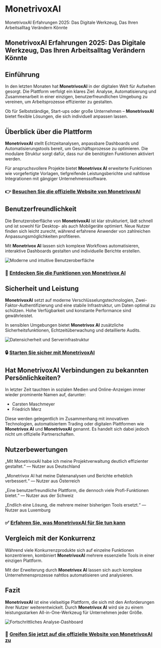 # MonetrivoxAI
MonetrivoxAI Erfahrungen 2025: Das Digitale Werkzeug, Das Ihren Arbeitsalltag Verändern Könnte
## MonetrivoxAI Erfahrungen 2025: Das Digitale Werkzeug, Das Ihren Arbeitsalltag Verändern Könnte

## Einführung
In den letzten Monaten hat **MonetrivoxAI** in der digitalen Welt für Aufsehen gesorgt. Die Plattform verfolgt ein klares Ziel: Analyse, Automatisierung und Zusammenarbeit in einer einzigen, benutzerfreundlichen Umgebung zu vereinen, um Arbeitsprozesse effizienter zu gestalten.

Ob für Selbstständige, Start-ups oder große Unternehmen – **MonetrivoxAI** bietet flexible Lösungen, die sich individuell anpassen lassen.

## Überblick über die Plattform
**MonetrivoxAI** stellt Echtzeitanalysen, anpassbare Dashboards und Automatisierungstools bereit, um Geschäftsprozesse zu optimieren. Die modulare Struktur sorgt dafür, dass nur die benötigten Funktionen aktiviert werden.

Für anspruchsvollere Projekte bietet **Monetrivox AI** erweiterte Funktionen wie vorgefertigte Vorlagen, tiefgreifende Leistungsberichte und nahtlose Integrationen mit gängiger Unternehmenssoftware.

### 👉 **[Besuchen Sie die offizielle Website von MonetrivoxAI](https://monetrivox-ai.de)**

## Benutzerfreundlichkeit
Die Benutzeroberfläche von **MonetrivoxAI** ist klar strukturiert, lädt schnell und ist sowohl für Desktop- als auch Mobilgeräte optimiert. Neue Nutzer finden sich leicht zurecht, während erfahrene Anwender von zahlreichen Anpassungsmöglichkeiten profitieren.

Mit **Monetrivox AI** lassen sich komplexe Workflows automatisieren, interaktive Dashboards gestalten und individuelle Berichte erstellen.

![Moderne und intuitive Benutzeroberfläche](https://www.eckstein-design.com/wp-content/uploads/2022/09/ui-ux-interfacedesign-industriedesign-designbuero-muenchen-syr-titel-1600x1035-1.jpg)

### 🔗 **[Entdecken Sie die Funktionen von Monetrivox AI](https://monetrivox-ai.de)**

## Sicherheit und Leistung
**MonetrivoxAI** setzt auf moderne Verschlüsselungstechnologien, Zwei-Faktor-Authentifizierung und eine stabile Infrastruktur, um Daten optimal zu schützen. Hohe Verfügbarkeit und konstante Performance sind gewährleistet.

In sensiblen Umgebungen bietet **Monetrivox AI** zusätzliche Sicherheitsfunktionen, Echtzeitüberwachung und detaillierte Audits.

![Datensicherheit und Serverinfrastruktur](https://www.pepels-it.de/wp-content/uploads/sites/9253/2023/06/row-of-network-servers-with-glowing-led-lights.jpg)

### 🔒 **[Starten Sie sicher mit MonetrivoxAI](https://monetrivox-ai.de)**

## Hat MonetrivoxAI Verbindungen zu bekannten Persönlichkeiten?
In letzter Zeit tauchten in sozialen Medien und Online-Anzeigen immer wieder prominente Namen auf, darunter:

- Carsten Maschmeyer
- Friedrich Merz

Diese werden gelegentlich im Zusammenhang mit innovativen Technologien, automatisiertem Trading oder digitalen Plattformen wie **Monetrivox AI** und **MonetrivoxAI** genannt. Es handelt sich dabei jedoch nicht um offizielle Partnerschaften.

## Nutzerbewertungen
„Mit MonetrivoxAI habe ich meine Projektverwaltung deutlich effizienter gestaltet.“ — Nutzer aus Deutschland

„Monetrivox AI hat meine Datenanalysen und Berichte erheblich verbessert.“ — Nutzer aus Österreich

„Eine benutzerfreundliche Plattform, die dennoch viele Profi-Funktionen bietet.“ — Nutzer aus der Schweiz

„Endlich eine Lösung, die mehrere meiner bisherigen Tools ersetzt.“ — Nutzer aus Luxemburg

### ✅ **[Erfahren Sie, was MonetrivoxAI für Sie tun kann](https://monetrivox-ai.de)**

## Vergleich mit der Konkurrenz
Während viele Konkurrenzprodukte sich auf einzelne Funktionen konzentrieren, kombiniert **MonetrivoxAI** mehrere essenzielle Tools in einer einzigen Plattform.

Mit der Erweiterung durch **Monetrivox AI** lassen sich auch komplexe Unternehmensprozesse nahtlos automatisieren und analysieren.

## Fazit
**MonetrivoxAI** ist eine vielseitige Plattform, die sich mit den Anforderungen ihrer Nutzer weiterentwickelt. Durch **Monetrivox AI** wird sie zu einem leistungsstarken All-in-One-Werkzeug für Unternehmen jeder Größe.

![Fortschrittliches Analyse-Dashboard](https://images.unsplash.com/photo-1618477247222-acbdb0e159b3?auto=format&fit=crop&w=1170&q=80)

### 🚀 **[Greifen Sie jetzt auf die offizielle Website von MonetrivoxAI zu](https://monetrivox-ai.de)**
